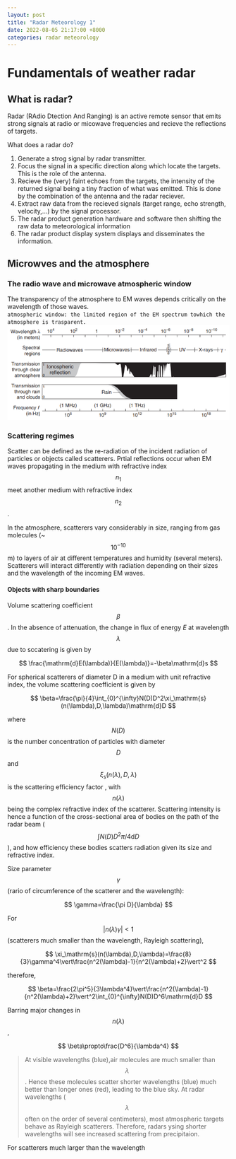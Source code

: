 ```yaml
---
layout: post
title: "Radar Meteorology 1"
date: 2022-08-05 21:17:00 +8000
categories: radar meteorology
---
```


# Fundamentals of weather radar

## What is radar?

Radar (RAdio Dtection And Ranging) is an active remote sensor that emits strong signals at radio or micowave frequencies and recieve the reflections of targets.

What does a radar do?

1. Generate a strog signal by radar transmitter.
2. Focus the signal in a specific direction along which locate the targets. This is the role of the antenna.
3. Recieve the (very) faint echoes from the targets, the intensity of the returned signal being a tiny fraction of what was emitted. This is done by the combination of the antenna and the radar reciever.
4. Extract raw data from the recieved signals (target range, echo strength, velocity,...) by the signal processor.
5. The radar product generation hardware and software then shifting the raw data to meteorological information
6. The radar product display system displays and disseminates the information.

## Microwves and the atmosphere

### The radio wave and microwave atmospheric window

The transparency of the atmosphere to EM waves depends critically on the wavelength of those waves.  
`atmospheric window: the limited region of the EM spectrum towhich the atmosphere is trasparent.`
![fig1](/pictures/atmospheric_window.PNG "atomspheric window")

### Scattering regimes

Scatter can be defined as the re-radiation of the incident radiation of particles or objects called scatterers. Prtial reflections occur when EM waves propagating in the medium with refractive index $$n_1$$ meet another medium with refractive index $$n_2$$.

In the atmosphere, scatterers vary considerably in size, ranging from gas molecules (~$$10^{-10}$$ m) to layers of air at different temperatures and humidity (several meters). Scatterers will interact differently with radiation depending on their sizes and the wavelength of the incoming EM waves. 

#### Objects with sharp boundaries

Volume scattering coefficient $$\beta$$. In the absence of attenuation, the change in flux of energy *E* at wavelength $$\lambda$$ due to sccatering is given by

$$
\frac{\mathrm{d}E(\lambda)}{E(\lambda)}=-\beta\mathrm{d}s
$$

For spherical scatterers of diameter D in a medium with unit refractive index, the volume scattering coefficient is given by

$$
\beta=\frac{\pi}{4}\int_{0}^{\infty}N(D)D^2\xi_\mathrm{s}(n(\lambda),D,\lambda)\mathrm{d}D
$$

where $$N(D)$$ is the number concentration of particles with diameter $$D$$ and $$\xi_\mathrm{s}(n(\lambda),D,\lambda)$$ is the scattering efficiency factor , with $$n(\lambda)$$ being the complex refractive index of the scatterer. Scattering intensity is hence a function of the cross-sectional area of bodies on the path of the radar beam ($$\int N(D)D^2\pi/4\mathrm dD$$), and how efficiency these bodies scatters radiation given its size and refractive index.

Size parameter $$\gamma$$ (rario of circumference of the scatterer and the wavelength):

$$
\gamma=\frac{\pi D}{\lambda}
$$

For $$\vert n(\lambda)\gamma\vert<1$$ (scatterers much smaller than the wavelength, Rayleigh scattering),

$$
\xi_\mathrm{s}(n(\lambda),D,\lambda)=\frac{8}{3}\gamma^4\vert\frac{n^2(\lambda)-1}{n^2(\lambda)+2}\vert^2
$$

therefore,

$$
\beta=\frac{2\pi^5}{3\lambda^4}\vert\frac{n^2(\lambda)-1}{n^2(\lambda)+2}\vert^2\int_{0}^{\infty}N(D)D^6\mathrm{d}D
$$

Barring major changes in $$n(\lambda)$$, 

$$
\beta\propto\frac{D^6}{\lambda^4}
$$

>At visible wavelengths (blue),air molecules are much smaller than $$\lambda$$. Hence these molecules scatter shorter wavelengths (blue) much better than longer ones (red), leading to the blue sky. At radar wavelengths ($$\lambda$$ often on the order of several centimeters), most atmospheric targets behave as Rayleigh scatterers. Therefore, radars ysing shorter wavelengths will see increased scattering from precipitaion.

For scatterers much larger than the wavelength